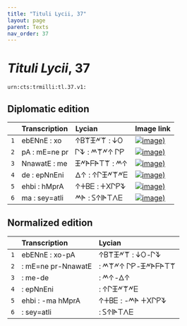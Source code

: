 ```yaml
---
title: "Tituli Lycii, 37"
layout: page
parent: Texts
nav_order: 37
---
```




# *Tituli Lycii*, 37




`urn:cts:trmilli:tl.37.v1:`

## Diplomatic edition

|  | Transcription | Lycian | Image link |
| :---: | :------ | :------ | --- |
| `1` | ebENnE : xo | 𐊁𐊂𐊚𐊑𐊏𐊚 : 𐊜𐊒 |[![image)](http://www.homermultitext.org/iipsrv?IIIF=/project/homer/pyramidal/deepzoom/lycian/hc/v1/2007.02.0091.tif/pct:8.333,2.528,91.67,19.22/100,/0/default.jpg)](http://www.homermultitext.org/ict2/?urn=urn:cite2:lycian:hc.v1:2007.02.0091@0.08333,0.02528,0.9167,0.1922) |
| `2` | pA : mE=ne pr | 𐊓𐊙 : 𐊎𐊚𐊏𐊁 𐊓𐊕 |[![image)](http://www.homermultitext.org/iipsrv?IIIF=/project/homer/pyramidal/deepzoom/lycian/hc/v1/2007.02.0091.tif/pct:7.394,18.58,91.55,16.81/100,/0/default.jpg)](http://www.homermultitext.org/ict2/?urn=urn:cite2:lycian:hc.v1:2007.02.0091@0.07394,0.1858,0.9155,0.1681) |
| `3` | NnawatE : me | 𐊑𐊏𐊀𐊇𐊀𐊗𐊚 : 𐊎𐊁 |[![image)](http://www.homermultitext.org/iipsrv?IIIF=/project/homer/pyramidal/deepzoom/lycian/hc/v1/2007.02.0091.tif/pct:7.864,34.26,91.55,16.81/100,/0/default.jpg)](http://www.homermultitext.org/ict2/?urn=urn:cite2:lycian:hc.v1:2007.02.0091@0.07864,0.3426,0.9155,0.1681) |
| `4` | de : epNnEni | 𐊅𐊁 : 𐊁𐊓𐊑𐊏𐊚𐊏𐊆 |[![image)](http://www.homermultitext.org/iipsrv?IIIF=/project/homer/pyramidal/deepzoom/lycian/hc/v1/2007.02.0091.tif/pct:7.042,47.79,91.55,16.81/100,/0/default.jpg)](http://www.homermultitext.org/ict2/?urn=urn:cite2:lycian:hc.v1:2007.02.0091@0.07042,0.4779,0.9155,0.1681) |
| `5` | ehbi : hMprA | 𐊁𐊛𐊂𐊆 : 𐊛𐊐𐊓𐊕𐊙 |[![image)](http://www.homermultitext.org/iipsrv?IIIF=/project/homer/pyramidal/deepzoom/lycian/hc/v1/2007.02.0091.tif/pct:4.225,62.07,91.55,16.81/100,/0/default.jpg)](http://www.homermultitext.org/ict2/?urn=urn:cite2:lycian:hc.v1:2007.02.0091@0.04225,0.6207,0.9155,0.1681) |
| `6` | ma : sey=atli | 𐊎𐊀 : 𐊖𐊁𐊊𐊀𐊗𐊍𐊆 |[![image)](http://www.homermultitext.org/iipsrv?IIIF=/project/homer/pyramidal/deepzoom/lycian/hc/v1/2007.02.0091.tif/pct:5.986,75.98,91.55,16.81/100,/0/default.jpg)](http://www.homermultitext.org/ict2/?urn=urn:cite2:lycian:hc.v1:2007.02.0091@0.05986,0.7598,0.9155,0.1681) |

## Normalized edition

|  | Transcription | Lycian |
| :---: | :------ | :------ |
| `1` | ebENnE : xo-pA | 𐊁𐊂𐊚𐊑𐊏𐊚 : 𐊜𐊒-𐊓𐊙 |
| `2` | : mE=ne pr-NnawatE | : 𐊎𐊚𐊏𐊁 𐊓𐊕-𐊑𐊏𐊀𐊇𐊀𐊗𐊚 |
| `3` | : me-de | : 𐊎𐊁-𐊅𐊁 |
| `4` | : epNnEni | : 𐊁𐊓𐊑𐊏𐊚𐊏𐊆 |
| `5` | ehbi : -ma hMprA | 𐊁𐊛𐊂𐊆 : -𐊎𐊀 𐊛𐊐𐊓𐊕𐊙 |
| `6` | : sey=atli | : 𐊖𐊁𐊊𐊀𐊗𐊍𐊆 |